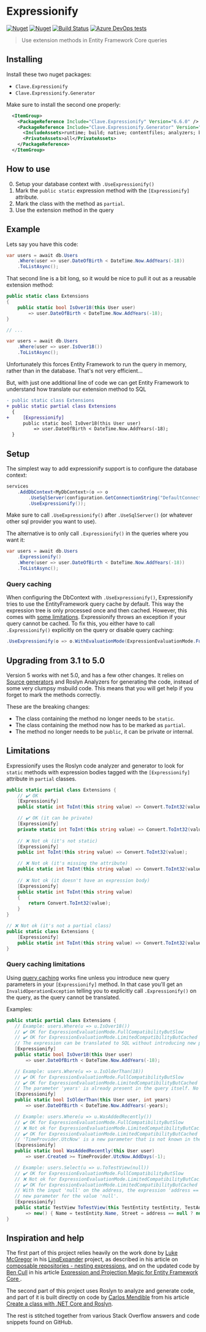 # Expressionify

[![Nuget](https://img.shields.io/nuget/v/Clave.Expressionify)][1] [![Nuget](https://img.shields.io/nuget/dt/Clave.Expressionify)][1] [![Build Status](https://claveconsulting.visualstudio.com/Nugets/_apis/build/status/ClaveConsulting.Expressionify?branchName=master)][2] [![Azure DevOps tests](https://img.shields.io/azure-devops/tests/ClaveConsulting/Nugets/14)][2]

> Use extension methods in Entity Framework Core queries

## Installing

Install these two nuget packages:

* `Clave.Expressionify`
* `Clave.Expressionify.Generator`

Make sure to install the second one properly:

```xml
  <ItemGroup>
    <PackageReference Include="Clave.Expressionify" Version="6.6.0" />
    <PackageReference Include="Clave.Expressionify.Generator" Version="6.6.0">
      <IncludeAssets>runtime; build; native; contentfiles; analyzers; buildtransitive</IncludeAssets>
      <PrivateAssets>all</PrivateAssets>
    </PackageReference>
  </ItemGroup>
```

## How to use

0) Setup your database context with `.UseExpressionify()`
1) Mark the `public static` expression method with the `[Expressionify]` attribute.
2) Mark the class with the method as `partial`.
3) Use the extension method in the query


## Example

Lets say you have this code:

```csharp
var users = await db.Users
    .Where(user => user.DateOfBirth < DateTime.Now.AddYears(-18))
    .ToListAsync();
```

That second line is a bit long, so it would be nice to pull it out as a reusable extension method:

```csharp
public static class Extensions
{
    public static bool IsOver18(this User user)
        => user.DateOfBirth < DateTime.Now.AddYears(-18);
}

// ...

var users = await db.Users
    .Where(user => user.IsOver18())
    .ToListAsync();

```

Unfortunately this forces Entity Framework to run the query in memory, rather than in the database. That's not very efficient...

But, with just one additional line of code we can get Entity Framework to understand how translate our extension method to SQL

```diff
- public static class Extensions
+ public static partial class Extensions
  {
+     [Expressionify]
      public static bool IsOver18(this User user)
          => user.DateOfBirth < DateTime.Now.AddYears(-18);
  }

```

## Setup

The simplest way to add expressionify support is to configure the database context:

```csharp
services
    .AddDbContext<MyDbContext>(o => o
        .UseSqlServer(configuration.GetConnectionString("DefaultConnection"))
        .UseExpressionify());
```

Make sure to call `.UseExpressionify()` after `.UseSqlServer()` (or whatever other sql provider you want to use).

The alternative is to only call `.Expressionify()` in the queries where you want it:

```csharp
var users = await db.Users
    .Expressionify()
    .Where(user => user.DateOfBirth < DateTime.Now.AddYears(-18))
    .ToListAsync();
```

### Query caching

When configuring the DbContext with `.UseExpressionify()`, Expressionify tries to use the EntityFramework query cache by default. This way the expression tree is only processed once and then cached. 
However, this comes with [some limitations](#query-caching-limitations). Expressionify throws an exception if your query cannot be cached. 
To fix this, you either have to call `.Expressionify()` explicitly on the query or disable query caching:

```csharp
.UseExpressionify(o => o.WithEvaluationMode(ExpressionEvaluationMode.FullCompatibilityButSlow));
```

## Upgrading from 3.1 to 5.0

Version 5 works with net 5.0, and has a few other changes. It relies on [Source generators](https://devblogs.microsoft.com/dotnet/introducing-c-source-generators/) and Roslyn Analyzers for generating the code, instead of some very clumpsy msbuild code. This means that you will get help if you forget to mark the methods correctly. 

These are the breaking changes:
* The class containing the method no longer needs to be `static`.
* The class containing the method now has to be marked as `partial`.
* The method no longer needs to be `public`, it can be private or internal.

## Limitations

Expressionify uses the Roslyn code analyzer and generator to look for `static` methods with expression bodies tagged with the `[Expressionify]` attribute in `partial` classes.

```csharp
public static partial class Extensions {
    // ✔️ OK
    [Expressionify]
    public static int ToInt(this string value) => Convert.ToInt32(value);

    // ✔️ OK (it can be private)
    [Expressionify]
    private static int ToInt(this string value) => Convert.ToInt32(value);
    
    // ❌ Not ok (it's not static)
    [Expressionify]
    public int ToInt(this string value) => Convert.ToInt32(value);

    // ❌ Not ok (it's missing the attribute)
    public static int ToInt(this string value) => Convert.ToInt32(value);
    
    // ❌ Not ok (it doesn't have an expression body)
    [Expressionify]
    public static int ToInt(this string value)
    {
        return Convert.ToInt32(value);
    }
}

// ❌ Not ok (it's not a partial class)
public static class Extensions {
    [Expressionify]
    public static int ToInt(this string value) => Convert.ToInt32(value);
}

```

### Query caching limitations

Using [query caching](#query-caching) works fine unless you introduce new query parameters in your `[Expressionify]` method. In that case you'll get an `InvalidOperationException` telling you to explicitly call `.Expressionify()` on the query, as the query cannot be translated.

Examples:
```csharp
public static partial class Extensions {
   // Example: users.Where(u => u.IsOver18())
   // ✔️ OK for ExpressionEvaluationMode.FullCompatibilityButSlow
   // ✔️ OK for ExpressionEvaluationMode.LimitedCompatibilityButCached
   // The expression can be translated to SQL without introducing new parameters
   [Expressionify]
   public static bool IsOver18(this User user)
       => user.DateOfBirth < DateTime.Now.AddYears(-18);

   // Example: users.Where(u => u.IsOlderThan(18))
   // ✔️ OK for ExpressionEvaluationMode.FullCompatibilityButSlow
   // ✔️ OK for ExpressionEvaluationMode.LimitedCompatibilityButCached
   // The parameter 'years' is already present in the query itself. No new parameters are introduced when expanding the query.
   [Expressionify]
   public static bool IsOlderThan(this User user, int years)
       => user.DateOfBirth < DateTime.Now.AddYears(-years);

   // Example: users.Where(u => u.WasAddedRecently())
   // ✔️ OK for ExpressionEvaluationMode.FullCompatibilityButSlow
   // ❌ Not ok for ExpressionEvaluationMode.LimitedCompatibilityButCached
   // ✔️ OK for ExpressionEvaluationMode.LimitedCompatibilityButCached when explicitly expanding the query with 'query.Expressionify()'
   // 'TimeProvider.UtcNow' is a new parameter that is not known in the query before calling '.Expressionify()'.
   [Expressionify]
   public static bool WasAddedRecently(this User user)
       => user.Created >= TimeProvider.UtcNow.AddDays(-1);

   // Example: users.Select(u => u.ToTestView(null))
   // ✔️ OK for ExpressionEvaluationMode.FullCompatibilityButSlow
   // ❌ Not ok for ExpressionEvaluationMode.LimitedCompatibilityButCached
   // ✔️ OK for ExpressionEvaluationMode.LimitedCompatibilityButCached when explicitly expanding the query with 'query.Expressionify()'
   // With the input 'null' on the address, the expression 'address == null ? null : address.Street' gets replaced with a
   // new parameter for the value 'null'.
   [Expressionify]
   public static TestView ToTestView(this TestEntity testEntity, TestAddress? address)
       => new() { Name = testEntity.Name, Street = address == null ? null : address.Street };
}
```

## Inspiration and help

The first part of this project relies heavily on the work done by [Luke McGregor](https://twitter.com/staticv0id) in his [LinqExpander](https://github.com/lukemcgregor/LinqExpander) project, as described in his article on [composable repositories - nesting expressions](https://blog.staticvoid.co.nz/2016/composable_repositories_-_nesting_extensions/), and on the updated code by [Ben Cull](https://twitter.com/BenWhoLikesBeer) in his article [Expression and Projection Magic for Entity Framework Core ](https://benjii.me/2018/01/expression-projection-magic-entity-framework-core/).

The second part of this project uses Roslyn to analyze and generate code, and part of it is built directly on code by [Carlos Mendible](https://twitter.com/cmendibl3) from his article [Create a class with .NET Core and Roslyn](https://carlos.mendible.com/2017/03/02/create-a-class-with-net-core-and-roslyn/).

The rest is stitched together from various Stack Overflow answers and code snippets found on GitHub.



[1]: https://www.nuget.org/packages/Clave.Expressionify/
[2]: https://claveconsulting.visualstudio.com/Nugets/_build/latest?definitionId=14
